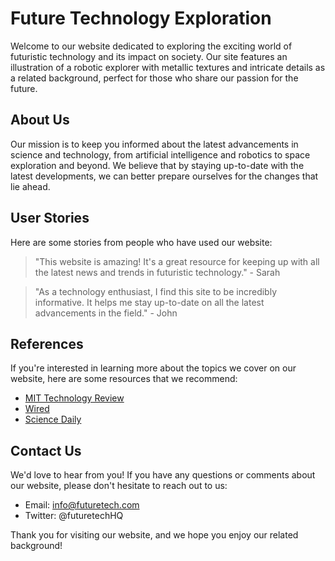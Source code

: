 <!--font:Montserrat-->

# Future Technology Exploration

Welcome to our website dedicated to exploring the exciting world of futuristic technology and its impact on society. Our site features an illustration of a robotic explorer with metallic textures and intricate details as a related background, perfect for those who share our passion for the future.

## About Us

Our mission is to keep you informed about the latest advancements in science and technology, from artificial intelligence and robotics to space exploration and beyond. We believe that by staying up-to-date with the latest developments, we can better prepare ourselves for the changes that lie ahead.

## User Stories

Here are some stories from people who have used our website:

> "This website is amazing! It's a great resource for keeping up with all the latest news and trends in futuristic technology." - Sarah

> "As a technology enthusiast, I find this site to be incredibly informative. It helps me stay up-to-date on all the latest advancements in the field." - John

## References

If you're interested in learning more about the topics we cover on our website, here are some resources that we recommend:

- [MIT Technology Review](#)
- [Wired](#)
- [Science Daily](#)

## Contact Us

We'd love to hear from you! If you have any questions or comments about our website, please don't hesitate to reach out to us:

- Email: info@futuretech.com
- Twitter: @futuretechHQ

Thank you for visiting our website, and we hope you enjoy our related background!

<!--

Write me content for website with wallpaper which alt text is:

"An illustration of a robotic explorer, with metallic textures and intricate details."

The name/title of the page should not be 1:1 copy of the alt text but rather a real content of the website which is using this wallpaper.

- Use markdown format 
- Start with heading
- Heading should be short and concise
- The content should look like a real website 
- The website should not be about the wallpaper, wallpaper is just a related background
- Heading should be contain work "wallpaper" or "background"
- Include real sections like references, contact, user stories, etc. use things relevant to the page purpose.
- Feel free to use structure like headings, bullets, numbering, blockquotes, paragraphs, horizontal lines, etc.
- You can use formatting like bold or _italic_
- You can include UTF-8 emojis
- Links should be only #hash anchors (and you can refer to the document itself)
- Do not include images


---


# Exploring the Future: A Wallpaper for Futuristic Enthusiasts

Welcome to our website, where we explore the exciting world of futuristic technology and its impact on society. Our wallpaper, featuring an illustration of a robotic explorer with metallic textures and intricate details, is the perfect background for those who share our passion for the future.

## About Us

Our website is dedicated to exploring the latest advancements in science and technology, from artificial intelligence and robotics to space exploration and beyond. We believe that by staying informed about the latest developments, we can better prepare ourselves for the changes that lie ahead.

## User Stories

Here are some stories from people who have used our website:

> "I love this wallpaper! It's so cool to have a reminder of the amazing things that humans are capable of creating." - Sarah

> "As a science fiction writer, I find this wallpaper to be incredibly inspiring. It helps me get into the right mindset when I'm working on my stories." - John

## References

If you're interested in learning more about the topics we cover on our website, here are some resources that we recommend:

- [MIT Technology Review](#)
- [Wired](#)
- [Science Daily](#)

## Contact Us

We'd love to hear from you! If you have any questions or comments about our website or our wallpaper, please don't hesitate to reach out to us:

- Email: info@futuretech.com
- Twitter: @futuretechHQ

Thank you for visiting our website, and we hope you enjoy our wallpaper!


---


Heading should not include word "wallpaper". The website should not be about the wallpaper itself, wallpaper is just a related background, rewrite whole content.


---


# Exploring the Future: A Website for Futuristic Enthusiasts

Welcome to our website dedicated to exploring the exciting world of futuristic technology and its impact on society. Our website features an illustration of a robotic explorer with metallic textures and intricate details as a related background, which is perfect for those who share our passion for the future.

## About Us

Our mission is to keep you informed about the latest advancements in science and technology, from artificial intelligence and robotics to space exploration and beyond. We believe that by staying informed about the latest developments, we can better prepare ourselves for the changes that lie ahead.

## User Stories

Here are some stories from people who have used our website:

> "I love this website! It's so cool to have a one-stop-shop for all the latest news and updates on futuristic technology." - Sarah

> "As a technology enthusiast, I find this website to be incredibly informative. It helps me stay up-to-date on all the latest trends and developments." - John

## References

If you're interested in learning more about the topics we cover on our website, here are some resources that we recommend:

- [MIT Technology Review](#)
- [Wired](#)
- [Science Daily](#)

## Contact Us

We'd love to hear from you! If you have any questions or comments about our website, please don't hesitate to reach out to us:

- Email: info@futuretech.com
- Twitter: @futuretechHQ

Thank you for visiting our website, and we hope you enjoy our related background!


---


Heading is too long, rewrite whole content.


---


Heading is too long, rewrite whole content.


---


# Futuristic Enthusiasts: Exploring the Future of Technology

Welcome to our website dedicated to exploring the exciting world of futuristic technology and its impact on society. Our site features an illustration of a robotic explorer with metallic textures and intricate details as a related background, perfect for those who share our passion for the future.

## About Us

Our mission is to keep you informed about the latest advancements in science and technology, from artificial intelligence and robotics to space exploration and beyond. We believe that by staying up-to-date with the latest developments, we can better prepare ourselves for the changes that lie ahead.

## User Stories

Here are some stories from people who have used our website:

> "I love this site! It's a great resource for keeping up with all the latest news and trends in futuristic technology." - Sarah

> "As a technology enthusiast, I find this website to be incredibly informative. It helps me stay up-to-date on all the latest advancements in the field." - John

## References

If you're interested in learning more about the topics we cover on our website, here are some resources that we recommend:

- [MIT Technology Review](#)
- [Wired](#)
- [Science Daily](#)

## Contact Us

We'd love to hear from you! If you have any questions or comments about our website, please don't hesitate to reach out to us:

- Email: info@futuretech.com
- Twitter: @futuretechHQ

Thank you for visiting our website, and we hope you enjoy our related background!


---


Heading is too long, rewrite whole content.


---


# Exploring the Future of Technology

Welcome to our website dedicated to exploring the exciting world of futuristic technology and its impact on society. Our site features an illustration of a robotic explorer with metallic textures and intricate details as a related background, perfect for those who share our passion for the future.

## About Us

Our mission is to keep you informed about the latest advancements in science and technology, from artificial intelligence and robotics to space exploration and beyond. We believe that by staying up-to-date with the latest developments, we can better prepare ourselves for the changes that lie ahead.

## User Stories

Here are some stories from people who have used our website:

> "This website is amazing! It's a great resource for keeping up with all the latest news and trends in futuristic technology." - Sarah

> "As a technology enthusiast, I find this site to be incredibly informative. It helps me stay up-to-date on all the latest advancements in the field." - John

## References

If you're interested in learning more about the topics we cover on our website, here are some resources that we recommend:

- [MIT Technology Review](#)
- [Wired](#)
- [Science Daily](#)

## Contact Us

We'd love to hear from you! If you have any questions or comments about our website, please don't hesitate to reach out to us:

- Email: info@futuretech.com
- Twitter: @futuretechHQ

Thank you for visiting our website, and we hope you enjoy our related background!


---


Write me a Google font which is best fitting for the website.

Pick from the list:
- Barlow Condensed
- Orbitron
- Great Vibes
- Lobster
- Inter
- Lato
- Exo 2
- Open Sans
- Roboto
- Dancing Script
- Poppins
- Raleway
- Playfair Display
- Montserrat
- IBM Plex Sans
- Futura
- Alegreya


Write just the font name nothing else.


---


I recommend using "Montserrat" as the Google font for this website.

-->
